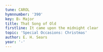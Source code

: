 ```yaml
---
tune: CAROL
hymnnumber: '390'
key: B♭ Major
title: That Song of Old
firstline: It came upon the midnight clear
topic: 'Special Occasions: Christmas'
author: E. H. Sears
year: '-'
---
```

